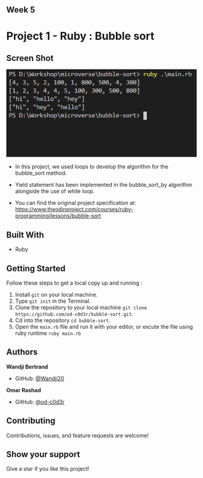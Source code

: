 [](https://img.shields.io/badge/Microverse-blueviolet)

## Week 5

# Project 1 - Ruby : Bubble sort

## Screen Shot

![screenshot](imgs/screenshot.png)

- In this project, we used loops to develop the algorithm for the bubble_sort method.

- Yield statement has been implemented in the bubble_sort_by algorithm alongside the use of while loop.

- You can find the original project specification at: https://www.theodinproject.com/courses/ruby-programming/lessons/bubble-sort


## Built With

- Ruby

## Getting Started

Follow these steps to get a local copy up and running :

1. Install `git` on your local machine.
1. Type `git init` in the Terminal.
1. Clone the repository to your local machine `git clone https://github.com/od-c0d3r/bubble-sort.git`.
1. Cd into the repository `cd bubble-sort`.
1. Open the `main.rb` file and run it with your editor, or excute the file using ruby runtime `ruby main.rb`

## Authors

**Wandji Bertrand**

- GitHub: [@Wandji20](https://github.com/wandji20)

**Omar Rashad**

- GitHub: [@od-c0d3r](https://github.com/od-c0d3r)

## Contributing

Contributions, issues, and feature requests are welcome!

## Show your support

Give a star if you like this project!
